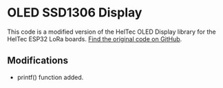 # OLED SSD1306 Display

This code is a modified version of the HelTec OLED Display library for the HelTec ESP32 LoRa boards. [Find the original code on GitHub](https://github.com/HelTecAutomation/Heltec_ESP32/tree/master/src/oled).

## Modifications

- printf() function added.
